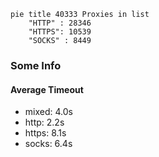 
```mermaid
pie title 40333 Proxies in list
    "HTTP" : 28346
    "HTTPS": 10539
    "SOCKS" : 8449
```

### Some Info
#### Average Timeout

- mixed: 4.0s
- http: 2.2s
- https: 8.1s
- socks: 6.4s